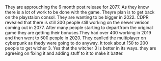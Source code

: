 They are approuching the 6 month post release for 2077. As they know there is a lot of work to be done with the game. Theyre plan is to get back on the playstaion consol. They are wanting to be bigger in 2022. CDPR revealed that there is still 300 people still working on the newer verison coming out in 2077. After many people starting to departfrom the original game they are getting their bonuses.They had over 400 working in 2019 and then went to 500 people in 2020. They canlled the multiplayer on cyberpunk as thedy were going to do anyway. It took about 150 to 200 people to get wicher 3. Yes that the witcher 3 is better in its ways. they are agreeing on fixing it and adding stuff to it to make it batter.
